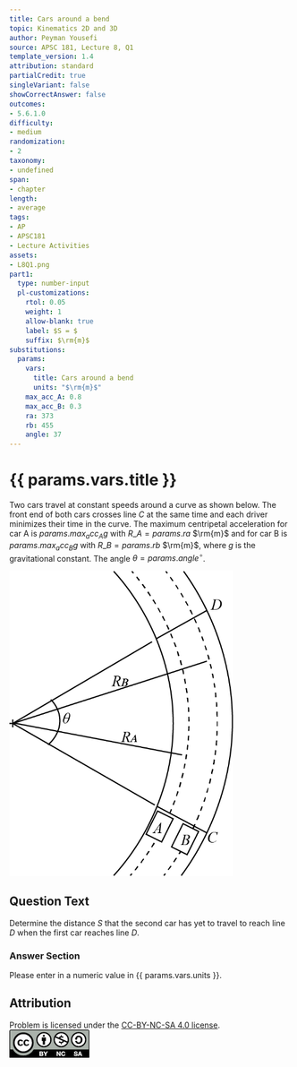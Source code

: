 ```yaml
---
title: Cars around a bend
topic: Kinematics 2D and 3D
author: Peyman Yousefi
source: APSC 181, Lecture 8, Q1
template_version: 1.4
attribution: standard
partialCredit: true
singleVariant: false
showCorrectAnswer: false
outcomes:
- 5.6.1.0
difficulty:
- medium
randomization:
- 2
taxonomy:
- undefined
span:
- chapter
length:
- average
tags:
- AP
- APSC181
- Lecture Activities
assets:
- L8Q1.png
part1:
  type: number-input
  pl-customizations:
    rtol: 0.05
    weight: 1
    allow-blank: true
    label: $S = $
    suffix: $\rm{m}$
substitutions:
  params:
    vars:
      title: Cars around a bend
      units: "$\rm{m}$"
    max_acc_A: 0.8
    max_acc_B: 0.3
    ra: 373
    rb: 455
    angle: 37
---
```

# {{ params.vars.title }}
Two cars travel at constant speeds around a curve as shown below.
The front end of both cars crosses line $C$ at the same time and each driver minimizes their time in the curve.
The maximum centripetal acceleration for car A is ${{params.max_acc_A}}g$ with $R\_{A} = {{params.ra}}$ $\rm{m}$ and for car B is ${{params.max_acc_B}}g$ with $R\_{B} = {{params.rb}}$ $\rm{m}$, where $g$ is the gravitational constant.
The angle $\theta = {{params.angle}}^{\circ}$.

<img src="L8Q1.png" width=400 alt="Two cars are on a curved road. The radius or curvature of the road for car A (R_A) is less than that of car B (R_B). Both cars start at radial line C. Radial line D, which is some distance in front of the cars, makes an angle (theta) with radial line C.">

## Question Text

Determine the distance $S$ that the second car has yet to travel to reach line $D$ when the first car reaches line $D$.

### Answer Section

Please enter in a numeric value in {{ params.vars.units }}.

## Attribution

Problem is licensed under the [CC-BY-NC-SA 4.0 license](https://creativecommons.org/licenses/by-nc-sa/4.0/).<br> ![The Creative Commons 4.0 license requiring attribution-BY, non-commercial-NC, and share-alike-SA license.](https://raw.githubusercontent.com/firasm/bits/master/by-nc-sa.png)